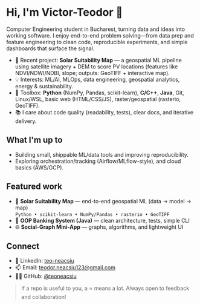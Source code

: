 # Hi, I'm Victor-Teodor 👋

Computer Engineering student in Bucharest, turning data and ideas into working software. I enjoy end-to-end problem solving—from data prep and feature engineering to clean code, reproducible experiments, and simple dashboards that surface the signal.

- 🔭 Recent project: **Solar Suitability Map** — a geospatial ML pipeline using satellite imagery + DEM to score PV locations (features like NDVI/NDWI/NDBI, slope; outputs: GeoTIFF + interactive map).
- 💡 Interests: ML/AI, MLOps, data engineering, geospatial analytics, energy & sustainability.
- 🧰 Toolbox: **Python** (NumPy, Pandas, scikit-learn), **C/C++**, **Java**, Git, Linux/WSL, basic web (HTML/CSS/JS), raster/geospatial (rasterio, GeoTIFF).
- 📚 I care about code quality (readability, tests), clear docs, and iterative delivery.

## What I'm up to
- Building small, shippable ML/data tools and improving reproducibility.
- Exploring orchestration/tracking (Airflow/MLflow-style), and cloud basics (AWS/GCP).

## Featured work
- 🔆 **Solar Suitability Map** — end-to-end geospatial ML (data → model → map)  
  `Python • scikit-learn • NumPy/Pandas • rasterio • GeoTIFF`
- 🧱 **OOP Banking System (Java)** — clean architecture, tests, simple CLI
- 🌐 **Social-Graph Mini-App** — graphs, algorithms, and lightweight UI

## Connect
- 💼 LinkedIn: [teo-neacsiu](https://www.linkedin.com/in/teo-neacsiu-a4208b29b/)
- 📫 Email: teodor.neacsiu123@gmail.com
- 🧑‍💻 GitHub: [@teoneacsiu](https://github.com/teoneacsiu)

> If a repo is useful to you, a ⭐ means a lot. Always open to feedback and collaboration!

